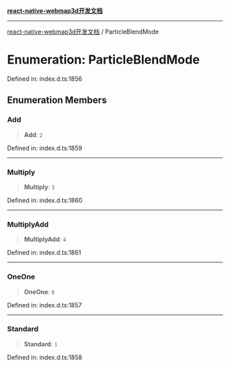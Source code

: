[**react-native-webmap3d开发文档**](../README.md)

***

[react-native-webmap3d开发文档](../globals.md) / ParticleBlendMode

# Enumeration: ParticleBlendMode

Defined in: index.d.ts:1856

## Enumeration Members

### Add

> **Add**: `2`

Defined in: index.d.ts:1859

***

### Multiply

> **Multiply**: `3`

Defined in: index.d.ts:1860

***

### MultiplyAdd

> **MultiplyAdd**: `4`

Defined in: index.d.ts:1861

***

### OneOne

> **OneOne**: `0`

Defined in: index.d.ts:1857

***

### Standard

> **Standard**: `1`

Defined in: index.d.ts:1858
